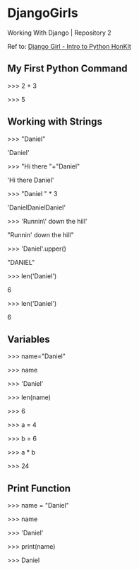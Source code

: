 # DjangoGirls
Working With Django | Repository 2

<head>

Ref to: <a href="https://tutorial.djangogirls.org/en/python_introduction/" target="_blank">Django Girl - Intro to Python HonKit</a>

</head>


<body>


<h2> My First Python Command </h2>
<p><span> >>> 2 </span>+<span> 3 </span></p>
<p><span> >>> 5 </span></p>


<h2> Working with Strings </h2>
<p> >>> "Daniel" </p>
<p> 'Daniel' </p>

<p> >>> "Hi there "+"Daniel" </p>
<p> 'Hi there Daniel' </p>

<p> >>> "Daniel " * 3 </p>
<p> 'DanielDanielDaniel' </p>

<p> >>> 'Runnin\' down the hill'</p>
<p> "Runnin' down the hill" </p>

<p> >>> 'Daniel'.upper()</p>
<p> "DANIEL" </p>

<p> >>> len('Daniel')</p>
<p>6</p>

<p> >>> len('Daniel')</p>
<p>6</p>


<h2>Variables</h2>
<p> >>> name="Daniel" </p>
<p> >>> name </p>
<p> >>> 'Daniel' </p>

<p> >>> len(name) </p>
<p> >>> 6 </p>

<p> >>> a = 4 </p>
<p> >>> b = 6 </p>
<p> >>> a * b </p>
<p> >>> 24 </p>

<h2>Print Function</h2>
<p> >>> name = "Daniel" </p>
<p> >>> name </p>
<p> >>> 'Daniel' </p>
<p> >>> print(name) </p>
<p> >>> Daniel </p>










</body>